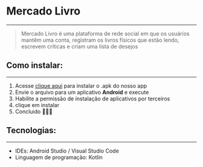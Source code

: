 # Mercado Livro
---
> Mercado Livro é uma plataforma de rede social em que os usuários mantêm uma conta, registram os livros físicos que estão lendo, escrevem críticas e criam uma lista de desejos

## Como instalar:
---
1. Acesse <a href="docs/mercadolivroV0.0.1.apk" download>clique aqui</a> para instalar o .apk do nosso app
2. Envie o arquivo para um aplicativo **Android** e execute
3. Habilite a permissão de instalação de aplicativos por terceiros
4. clique em instalar
5. Concluido 🥳🥳🎉

## Tecnologias:
---
- IDEs: Android Studio / Visual Studio Code
- Linguagem de programação: Kotlin
